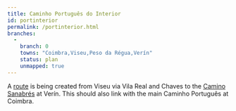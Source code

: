 ```yaml
---
title: Caminho Português do Interior
id: portinterior
permalink: /portinterior.html
branches:
  -
    branch: 0
    towns: "Coimbra,Viseu,Peso da Régua,Verín"
    status: plan
    unmapped: true
---
```


A [route][0] is being created from Viseu via Vila Real and Chaves to the [Camino Sanabrés][1] at Verín. This should also link with the main Caminho Português at Coimbra.

[0]: http://cpisantiago.com/
[1]: sanabres